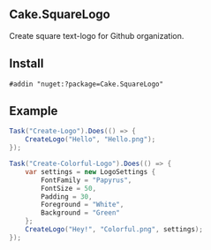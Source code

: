 ﻿## Cake.SquareLogo

Create square text-logo for Github organization.

## Install

`#addin "nuget:?package=Cake.SquareLogo"`

## Example

```csharp
Task("Create-Logo").Does(() => {
    CreateLogo("Hello", "Hello.png");
});

Task("Create-Colorful-Logo").Does(() => {
    var settings = new LogoSettings {
        FontFamily = "Papyrus",
        FontSize = 50,
        Padding = 30,
        Foreground = "White",
        Background = "Green"
    };
    CreateLogo("Hey!", "Colorful.png", settings);
});
```
